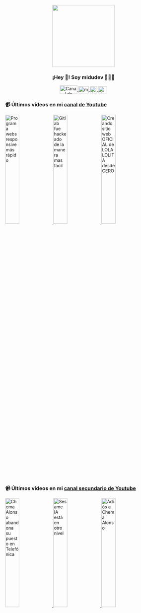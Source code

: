 <p align="center" width="300">
   <img align="center" width="200" src="https://user-images.githubusercontent.com/1561955/106762302-fda9de00-6635-11eb-99be-3ef744e60c0e.png" />
   <h3 align="center">¡Hey 👋! Soy midudev 👨🏻‍💻</h3>
</p>

<p align="center">
   <a href="https://twitch.tv/midudev" target="blank">
    <img align="center" src="https://upload.wikimedia.org/wikipedia/commons/c/ce/Twitch_logo_2019.svg" alt="Canal de Twitch de midudev" height="28px" width="56px" />
  </a>
  <span style="width: 8px;"> </span>
   <a href="https://youtube.com/midudev" target="blank">
    <img align="center" src="https://upload.wikimedia.org/wikipedia/commons/0/09/YouTube_full-color_icon_%282017%29.svg" alt="midudev" height="23px" width="33px" />
  </a>
  <span style="width: 8px;"> </span>
  <a href="https://instagram.com/midu.dev" target="blank">
    <img align="center" src="https://upload.wikimedia.org/wikipedia/commons/e/e7/Instagram_logo_2016.svg" alt="Canal de Instagram de midu.dev" height="23px" width="23px" />
  </a>
  <span style="width: 8px;"> </span>
  <a href="https://twitter.com/midudev" target="blank">
    <img align="center" src="https://upload.wikimedia.org/wikipedia/commons/thumb/6/6f/Logo_of_Twitter.svg/2491px-Logo_of_Twitter.svg.png" alt="Canal de Twitter de midudev" height="23px" width="28px" />
  </a>
</p>

### 📹 Últimos vídeos en mi [canal de Youtube](https://youtube.com/midudev?sub_confirmation=1)

<a href='https://youtu.be/dVq_y5n1K14' target='_blank'>
  <img width='30%' src='https://img.youtube.com/vi/dVq_y5n1K14/mqdefault.jpg' alt='Programa webs responsive más rápido' />
</a>
<a href='https://youtu.be/jjLjmRtwK00' target='_blank'>
  <img width='30%' src='https://img.youtube.com/vi/jjLjmRtwK00/mqdefault.jpg' alt='Gitlab fue hackeado de la manera mas fácil' />
</a>
<a href='https://youtu.be/glW-7qbeI4s' target='_blank'>
  <img width='30%' src='https://img.youtube.com/vi/glW-7qbeI4s/mqdefault.jpg' alt='Creando sitio web OFICIAL de LOLA LOLITA desde CERO' />
</a>

### 📹 Últimos vídeos en mi [canal secundario de Youtube](https://youtube.com/midulive?sub_confirmation=1)

<a href='https://youtu.be/C-wcmSt_d7o' target='_blank'>
  <img width='30%' src='https://img.youtube.com/vi/C-wcmSt_d7o/mqdefault.jpg' alt='Chema Alonso abandona su puesto en Telefónica' />
</a>
<a href='https://youtu.be/8tufiwUFk_o' target='_blank'>
  <img width='30%' src='https://img.youtube.com/vi/8tufiwUFk_o/mqdefault.jpg' alt='Sesame IA está en otro nivel' />
</a>
<a href='https://youtu.be/ZS58T8xPkWA' target='_blank'>
  <img width='30%' src='https://img.youtube.com/vi/ZS58T8xPkWA/mqdefault.jpg' alt='Adiós a Chema Alonso' />
</a>